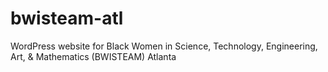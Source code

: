 # bwisteam-atl
WordPress website for Black Women in Science, Technology, Engineering, Art, &amp; Mathematics (BWISTEAM) Atlanta
